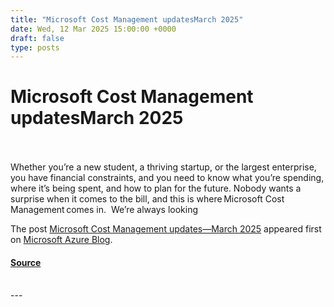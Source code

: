 ```yaml
---
title: "Microsoft Cost Management updatesMarch 2025"
date: Wed, 12 Mar 2025 15:00:00 +0000
draft: false
type: posts
---
```

# Microsoft Cost Management updatesMarch 2025

<br/>

<br/>
Whether you’re a new student, a thriving startup, or the largest enterprise, you have financial constraints, and you need to know what you’re spending, where it’s being spent, and how to plan for the future. Nobody wants a surprise when it comes to the bill, and this is where Microsoft Cost Management comes in.  We’re always looking

The post [Microsoft Cost Management updates—March 2025](https://azure.microsoft.com/en-us/blog/microsoft-cost-management-updates-march-2025/) appeared first on [Microsoft Azure Blog](https://azure.microsoft.com/en-us/blog).

#### [Source](https://azure.microsoft.com/en-us/blog/microsoft-cost-management-updates-march-2025/)

<br/>
---
